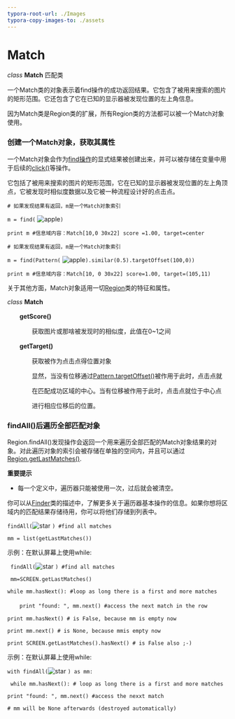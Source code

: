 ```yaml
---
typora-root-url: ./Images
typora-copy-images-to: ./assets
---
```


# Match

*class* **Match** 匹配类

一个Match类的对象表示着find操作的成功返回结果。它包含了被用来搜索的图片的矩形范围。它还包含了它在已知的显示器被发现位置的左上角信息。

因为Match类是Region类的扩展，所有Region类的方法都可以被一个Match对象使用。



### 创建一个Match对象，获取其属性

一个Match对象会作为[find操作](https://sikulix-2014.readthedocs.io/en/latest/region.html#findinginsidearegionandwaitingforavisualevent)的显式结果被创建出来，并可以被存储在变量中用于后续的[click()](https://sikulix-2014.readthedocs.io/en/latest/region.html#Region.click)等操作。

它包括了被用来搜索的图片的矩形范围，它在已知的显示器被发现位置的左上角顶点，它被发现时相似度数据以及它被一种流程设计好的点击点。



```# 如果发现结果有返回，m是一个Match对象索引```

```m = find(``` ![apple](assets/apple.png)```)```

```print m #信息域内容：Match[10,0 30x22] score =1.00, target=center```

```# 如果发现结果有返回，m是一个Match对象索引```

```m = find(Pattern(``` ![apple](assets/apple.png)```).similar(0.5).targetOffset(100,0))```

```print m #信息域内容：Match[10, 0 30x22] score=1.00, target=(105,11)```



关于其他方面，Match对象适用一切[Region](https://sikulix-2014.readthedocs.io/en/latest/region.html#Region)类的特征和属性。



*class* **Match**

　　**getScore()**

　　　　获取图片或那啥被发现时的相似度，此值在0~1之间

　　**getTarget()**

　　　　获取被作为点击点得位置对象

　　　　显然，当没有位移通过[Pattern.targetOffset()](https://sikulix-2014.readthedocs.io/en/latest/pattern.html#Pattern.targetOffset)被作用于此时，点击点就

　　　　在匹配成功区域的中心。当有位移被作用于此时，点击点就位于中心点

　　　　进行相应位移后的位置。



### findAll()后遍历全部匹配对象

Region.findAll()发现操作会返回一个用来遍历全部匹配的Match对象结果的对象。对此遍历对象的索引会被存储在单独的空间内，并且可以通过[Region.getLastMatches()](https://sikulix-2014.readthedocs.io/en/latest/region.html#Region.getLastMatches).

**重要提示**

- 每一个定义中，遍历器只能被使用一次，过后就会被清空。

你可以从[Finder]([`Finder`](https://sikulix-2014.readthedocs.io/en/latest/finder.html#Finder))类的描述中，了解更多关于遍历器基本操作的信息。如果你想将区域内的匹配结果存储待用，你可以将他们存储到列表中。



```findAll(```![star](assets/star.png) ```) #find all matches```

```mm = list(getLastMatches())```



示例：在默认屏幕上使用while:



``` findAll(```![star](assets/star.png) ```) #find all matches```

``` mm=SCREEN.getLastMatches()```

```while mm.hasNext(): #loop as long there is a first and more matches```

　　```print "found: ", mm.next() #access the next match in the row```

```print mm.hasNext() # is False, because mm is empty now```

```print mm.next() # is None, because mmis empty now```

```print SCREEN.getLastMatches().hasNext() # is False also ;-)```



示例：在默认屏幕上使用while:



```with findAll(```![star](assets/star.png) ```) as mm:```

``` while mm.hasNext(): # loop as long there is a first and more matches```

```print "found: ", mm.next() #access the nexxt match```

``` # mm will be None afterwards (destroyed automatically) ```